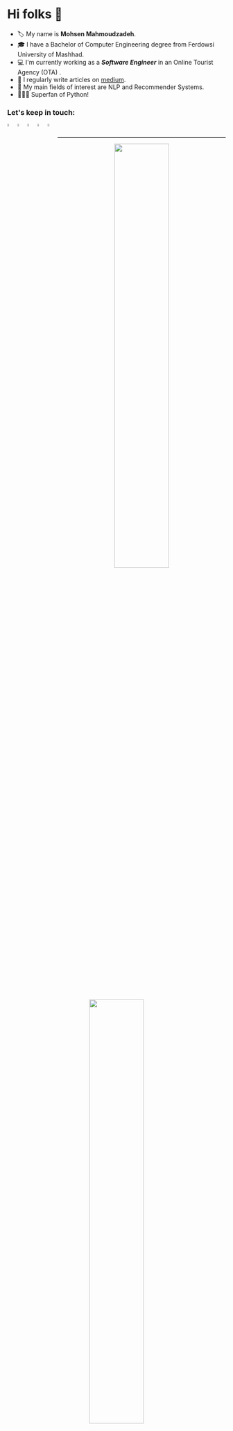 <h1>Hi folks 👋</h1>

- 🏷️ My name is <b>Mohsen Mahmoudzadeh</b>.
- 🎓 I have a Bachelor of Computer Engineering degree from Ferdowsi University of Mashhad.
- 💻 I'm currently working as a ***Software Engineer*** in an Online Tourist Agency (OTA) .
- 📝 I regularly write articles on [medium](https://medium.com/@mohsen.mahmoodzadeh).
- 📄 My main fields of interest are NLP and Recommender Systems.
- 👨🏻‍💻 Superfan of Python!

<h3 align="left">Let's keep in touch:</h3>

<p align="left">
  

  <a href="mailto: 1mohsen.smm@gmail.com">
        <img 
            align="left" 
         alt="email"
         title="Email"
         width="4%" 
         src="https://cdn4.iconfinder.com/data/icons/logos-brands-in-colors/48/google-gmail-512.png">
    </a>
  

  <a href="https://www.linkedin.com/in/mohsen-mahmoodzadeh/">
        <img align="left" 
             alt="linkedin" 
             title="LinkedIn"
             width="4%" 
             src="https://cdn2.iconfinder.com/data/icons/social-media-2285/512/1_Linkedin_unofficial_colored_svg-512.png">
    </a>
    
    
  <a href="https://medium.com/@mohsen.mahmoodzadeh">
        <img align="left" 
             alt="medium" 
             title="Medium"
             width="4%" 
             src="https://raw.githubusercontent.com/rahuldkjain/github-profile-readme-generator/master/src/images/icons/Social/medium.svg">
    </a>
  
  <a href="https://stackoverflow.com/users/9919907/mohsen-m">
        <img align="left" 
             alt="stackoverflow"
             title="StackOverflow"
             width="4%" 
             src="https://cdn.icon-icons.com/icons2/729/PNG/512/stackoverflow_icon-icons.com_62748.png">
    </a>
    
  <a href="https://www.kaggle.com/mohsenm95">
      <img align="left" 
           alt="kaggle" 
           title="Kaggle"
           width="4%" 
           src="https://cdn.icon-icons.com/icons2/2699/PNG/512/kaggle_logo_icon_168473.png">
    </a>
    
</p>

<br>


---

<p align="center">
<!-- Taken from https://github.com/anuraghazra/github-readme-stats -->
    <a href="#">
        <img
            width="50%"
            src="https://github-readme-stats.vercel.app/api?username=mohsenMahmoodzadeh&theme=tokyonight&count_private=true&show_icons=true&disable_animations=true&include_all_commits=true"
        />
    </a>
<br>

<br>
    <a href="#">
        <img
            width="50%"
            src="https://github-readme-stats.vercel.app/api/top-langs/?username=mohsenMahmoodzadeh&layout=compact&include_all_commits=true&show_icons=true&theme=tokyonight&custom_title=Most+Used+Languages"
        />
        </a>
</p>

    
